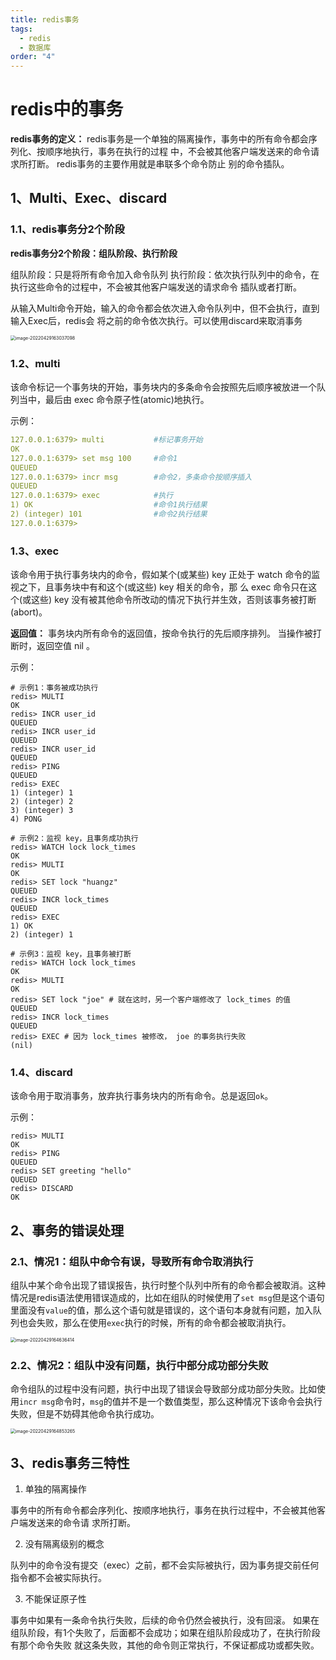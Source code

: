 ```yaml
---
title: redis事务
tags:
  - redis
  - 数据库
order: "4"
---
```


# redis中的事务

**redis事务的定义：** redis事务是一个单独的隔离操作，事务中的所有命令都会序列化、按顺序地执行，事务在执行的过程 中，不会被其他客户端发送来的命令请求所打断。 redis事务的主要作用就是串联多个命令防止 别的命令插队。

## 1、Multi、Exec、discard

### 1.1、redis事务分2个阶段

**redis事务分2个阶段：组队阶段、执行阶段**

组队阶段：只是将所有命令加入命令队列 执行阶段：依次执行队列中的命令，在执行这些命令的过程中，不会被其他客户端发送的请求命令 插队或者打断。

从输入Multi命令开始，输入的命令都会依次进入命令队列中，但不会执行，直到输入Exec后，redis会 将之前的命令依次执行。可以使用discard来取消事务

<img src="https://gly-blog-file.oss-cn-shanghai.aliyuncs.com/img/image-20220429163037098.png" alt="image-20220429163037098" style="zoom:50%;" />

### 1.2、multi

该命令标记一个事务块的开始，事务块内的多条命令会按照先后顺序被放进一个队列当中，最后由 exec 命令原子性(atomic)地执行。

示例：

```yaml
127.0.0.1:6379> multi			#标记事务开始
OK
127.0.0.1:6379> set msg 100		#命令1
QUEUED
127.0.0.1:6379> incr msg		#命令2，多条命令按顺序插入
QUEUED
127.0.0.1:6379> exec			#执行
1) OK							#命令1执行结果
2) (integer) 101				#命令2执行结果
127.0.0.1:6379> 
```

### 1.3、exec

该命令用于执行事务块内的命令，假如某个(或某些) key 正处于 watch 命令的监视之下，且事务块中有和这个(或这些) key 相关的命令，那 么 exec 命令只在这个(或这些) key 没有被其他命令所改动的情况下执行并生效，否则该事务被打断 (abort)。

**返回值：** 事务块内所有命令的返回值，按命令执行的先后顺序排列。 当操作被打断时，返回空值 nil 。

示例：

```shell
# 示例1：事务被成功执行
redis> MULTI
OK
redis> INCR user_id
QUEUED
redis> INCR user_id
QUEUED
redis> INCR user_id
QUEUED
redis> PING
QUEUED
redis> EXEC
1) (integer) 1
2) (integer) 2
3) (integer) 3
4) PONG

# 示例2：监视 key，且事务成功执行
redis> WATCH lock lock_times
OK
redis> MULTI
OK
redis> SET lock "huangz"
QUEUED
redis> INCR lock_times
QUEUED
redis> EXEC
1) OK
2) (integer) 1

# 示例3：监视 key，且事务被打断
redis> WATCH lock lock_times
OK
redis> MULTI
OK
redis> SET lock "joe" # 就在这时，另一个客户端修改了 lock_times 的值
QUEUED
redis> INCR lock_times
QUEUED
redis> EXEC # 因为 lock_times 被修改， joe 的事务执行失败
(nil)
```

### 1.4、discard

该命令用于取消事务，放弃执行事务块内的所有命令。总是返回`ok`。

示例：

```shell
redis> MULTI
OK
redis> PING
QUEUED
redis> SET greeting "hello"
QUEUED
redis> DISCARD
OK
```

## 2、事务的错误处理

### 2.1、情况1：组队中命令有误，导致所有命令取消执行

组队中某个命令出现了错误报告，执行时整个队列中所有的命令都会被取消。这种情况是redis语法使用错误造成的，比如在组队的时候使用了`set msg`但是这个语句里面没有`value`的值，那么这个语句就是错误的，这个语句本身就有问题，加入队列也会失败，那么在使用`exec`执行的时候，所有的命令都会被取消执行。

<img src="https://gly-blog-file.oss-cn-shanghai.aliyuncs.com/img/image-20220429164636414.png" alt="image-20220429164636414" style="zoom:50%;" />

### 2.2、情况2：组队中没有问题，执行中部分成功部分失败

命令组队的过程中没有问题，执行中出现了错误会导致部分成功部分失败。比如使用`incr msg`命令时，`msg`的值并不是一个数值类型，那么这种情况下该命令会执行失败，但是不妨碍其他命令执行成功。

<img src="https://gly-blog-file.oss-cn-shanghai.aliyuncs.com/img/image-20220429164853265.png" alt="image-20220429164853265" style="zoom:50%;" />

## 3、redis事务三特性

1. 单独的隔离操作

事务中的所有命令都会序列化、按顺序地执行，事务在执行过程中，不会被其他客户端发送来的命令请 求所打断。

2. 没有隔离级别的概念

队列中的命令没有提交（exec）之前，都不会实际被执行，因为事务提交前任何指令都不会被实际执行。

3. 不能保证原子性

事务中如果有一条命令执行失败，后续的命令仍然会被执行，没有回滚。 如果在组队阶段，有1个失败了，后面都不会成功；如果在组队阶段成功了，在执行阶段有那个命令失败 就这条失败，其他的命令则正常执行，不保证都成功或都失败。
